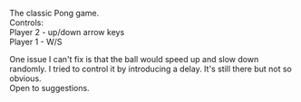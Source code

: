 The classic Pong game.  
Controls:   
Player 2 - up/down arrow keys  
Player 1  - W/S

One issue I can't fix is that the ball would speed up and slow down randomly. I tried to control it by introducing a delay. It's still there but not so obvious. <br>
Open to suggestions. 
